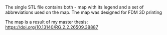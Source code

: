 The single STL file contains both - map with its legend and a set of abbreviations used on the map. The map was designed for FDM 3D printing 

The map is a result of my master thesis: https://doi.org/10.13140/RG.2.2.26509.38887
